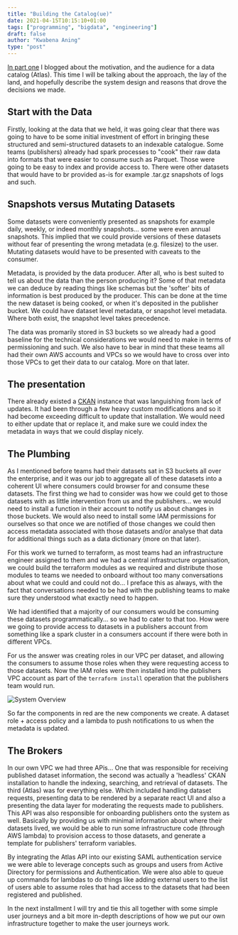 ```yaml
---
title: "Building the Catalog(ue)"
date: 2021-04-15T10:15:10+01:00
tags: ["programming", "bigdata", "engineering"]
draft: false
author: "Kwabena Aning"
type: "post"
---
```


[In part one](/posts/2020-10-08/) I blogged about the motivation, and the audience for a data catalog (Atlas). This time I will be talking about the approach, the lay of the land, and hopefully describe the system design and reasons that drove the decisions we made.

Start with the Data
---

Firstly, looking at the data that we held, it was going clear that there was going to have to be some initial investment of effort in bringing
these structured and semi-structured datasets to an indexable catalogue. Some teams (publishers) already had spark processes to "cook" their raw data into formats that were easier to consume such as Parquet. Those were going to be easy to index and provide access to. There were other datasets that would have to br provided as-is for example .tar.gz snapshots of logs and such.

Snapshots versus Mutating Datasets
---

Some datasets were conveniently presented as snapshots for example daily, weekly, or indeed monthly snapshots... some were even annual snapshots. This implied that we could provide versions of these datasets without fear of presenting the wrong metadata (e.g. filesize) to the user. Mutating datasets would have to be presented with caveats to the consumer.

Metadata, is provided by the data producer. After all, who is best suited to tell us about the data than the person producing it? Some of that metadata we can deduce by reading things like schemas but the 'softer' bits of information is best produced by the producer. This can be done at the time the new dataset is being cooked, or when it's deposited in the publisher bucket. We could have dataset level metadata, or snapshot level metadata. Where both exist, the snapshot level takes precedence.

The data was promarily stored in S3 buckets so we already had a good baseline for the technical considerations we would need to make in terms of permissioning and such. We also have to bear in mind that these teams all had their own AWS accounts and VPCs so we would have to cross over into those VPCs to get their data to our catalog. More on that later.

The presentation
---

There already existed a [CKAN](https://ckan.org/) instance that was languishing from lack of updates. It had been through a few heavy custom modifications and so it had become exceeding difficult to update that installation. We would need to either update that or replace it, and make sure we could index the metadata in ways that we could display nicely.

The Plumbing
---

As I mentioned before teams had their datasets sat in S3 buckets all over the enterprise, and it was our job to aggregate all of these datasets into a coherent UI where consumers could browser for and consume these datasets. The first thing we had to consider was how we could get to those datasets with as little intervention from us and the publishers... we would need to install a function in their account to notify us about changes in those buckets. We would also need to install some IAM permissions for ourselves so that once we are notified of those changes we could then access metadata associated with those datasets and/or analyse that data for additional things such as a data dictionary (more on that later).

For this work we turned to terraform, as most teams had an infrastructure engineer assigned to them and we had a central infrastructure organisation, we could build the terraform modules as we required and distribute those modules to teams we needed to onboard without too many conversations about what we could and could not do... I preface this as always, with the fact that conversations needed to be had with the publishing teams to make sure they understood what exactly need to happen.

We had identified that a majority of our consumers would be consuming these datasets programmatically... so we had to cater to that too. How were we going to provide access to datasets in a publishers account from something like a spark cluster in a consumers account if there were both in different VPCs.

For us the answer was creating roles in our VPC per dataset, and allowing the consumers to assume those roles when they were requesting access to those datasets. Now the IAM roles were then installed into the publishers VPC account as part of the `terraform install` operation that the publishers team would run.

![System Overview](/posts/2021-04-15/images/atlas.png)

So far the components in red are the new components we create. A dataset role + access policy and a lambda to push notifications to us when the metadata is updated.

The Brokers
---

In our own VPC we had three APis... One that was responsible for receiving published dataset information, the second was actually a 'headless' CKAN installation to handle the indexing, searching, and retrieval of datasets. The third (Atlas) was for everything else. Which included handling dataset requests, presenting data to be rendered by a separate react UI and also a presenting the data layer for moderating the requests made to publishers. This API was also responsible for onboarding publishers onto the system as well. Basically by providing us with minimal information about where their datasets lived, we would be able to run some infrastructure code (through AWS lambda) to provision access to those datasets, and generate a template for publishers' terraform variables.

By integrating the Atlas API into our existing SAML authentication service we were able to leverage concepts such as groups and users from Active Directory for permissions and Authentication. We were also able to queue up commands for lambdas to do things like adding external users to the list of users able to assume roles that had access to the datasets that had been registered and published.

In the next installment I will try and tie this all together with some simple user journeys and a bit more in-depth descriptions of how we put our own infrastructure together to make the user journeys work.
